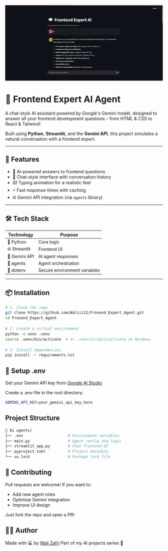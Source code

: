 ![Agent Preview](image.png)

# 💬 Frontend Expert AI Agent

A chat-style AI assistant powered by Google's Gemini model, designed to answer all your frontend development questions – from HTML & CSS to React & Tailwind!

Built using **Python**, **Streamlit**, and the **Gemini API**, this project simulates a natural conversation with a frontend expert.

---

## 🚀 Features

- 🧠 AI-powered answers to frontend questions  
- 💬 Chat-style interface with conversation history  
- ⌨️ Typing animation for a realistic feel  
- ⚡ Fast response times with caching  
- 🌐 Gemini API integration (via `agents` library)

---

## 🛠️ Tech Stack

| Technology | Purpose |
|------------|---------|
| 🐍 Python | Core logic |
| 🌐 Streamlit | Frontend UI |
| 🧠 Gemini API | AI agent responses |
| 🧰 agents | Agent orchestration |
| 🧪 dotenv | Secure environment variables |

---

## 📦 Installation

```bash
# 1. Clone the repo
git clone https://github.com/Waliii31/Fronend_Expert_Agent.git
cd Fronend_Expert_Agent

# 2. Create a virtual environment
python -m venv .venv
source .venv/bin/activate  # or .venv\Scripts\activate on Windows

# 3. Install dependencies
pip install -r requirements.txt
```


## 🔐 Setup .env
Get your Gemini API key from [Google AI Studio](https://aistudio.google.com/apikey)

Create a .env file in the root directory:

 ```bash
GEMINI_API_KEY=your_gemini_api_key_here
```

## Project Structure
```bash
📁 Ai agents/
├── .env                    # Environment variables
├── main.py                 # Agent config and logic
├── streamlit_app.py        # Chat frontend UI
├── pyproject.toml          # Project metadata
└── uv.lock                 # Package lock file
```

## 🤝 Contributing
Pull requests are welcome! If you want to:

- Add new agent roles
- Optimize Gemini integration
- Improve UI design

Just fork the repo and open a PR!

## 👨‍💻 Author
Made with 💻 by [Wali Zafri](https://wali-portfolio-website.vercel.app/)
Part of my AI projects series 🤖
